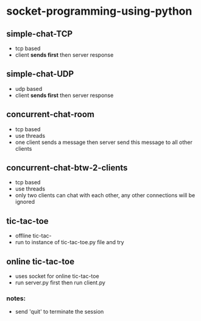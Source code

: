 # socket-programming-using-python

## simple-chat-TCP 
  - tcp based
  - client **sends first** then server response
## simple-chat-UDP
  - udp based
  - client **sends first** then server response 
## concurrent-chat-room
  - tcp based
  - use threads
  - one client sends a message then server send this message to all other clients
## concurrent-chat-btw-2-clients
  - tcp based
  - use threads
  - only two clients can chat with each other, any other connections will be ignored

## tic-tac-toe
  - offline tic-tac-
  - run to instance of tic-tac-toe.py file and try
## online tic-tac-toe
  - uses socket for online tic-tac-toe
  - run server.py first then run client.py
### notes:
  - send 'quit' to terminate the session
